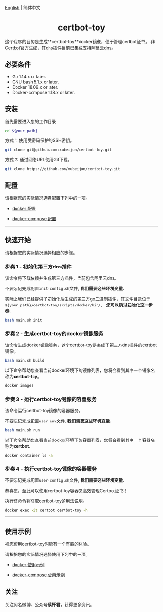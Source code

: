 [English](README.md) | 简体中文


<h1 align="center">certbot-toy</h1>
这个程序的目的是生成**certbot-toy**docker镜像，便于管理certbot证书。
非Certbot官方生成，其dns插件目前已集成支持阿里云dns。

## 必要条件

- Go 1.14.x or later.
- GNU bash 5.1.x or later.
- Docker 18.09.x or later.
- Docker-compose 1.18.x or later.

## 安装

首先需要进入您的工作目录
```sh
cd ${your_path}
```

方式 1: 使用受密码保护的SSH密钥。
```sh
git clone git@github.com:xubeijun/certbot-toy.git
```

方式 2: 通过网络URL使用Git下载。
```sh
git clone https://github.com/xubeijun/certbot-toy.git
```

## 配置

请根据您的实际情况选择配置下列中的一项。

- [docker 配置](./docs/config/docker-zh-Hans-CN.md)

- [docker-compose 配置](./docs/config/docker-compose-zh-Hans-CN.md)

 ---

## 快速开始

请根据您的实际情况选择相应的步骤。

### 步奏 1 - 初始化第三方dns插件

该命令将下载依赖并生成第三方插件，当前包含阿里云dns。

不要忘记完成配置`init-config.sh`文件, **我们需要这些环境变量**.

实际上我们已经提供了初始化后生成的第三方go二进制插件，其文件目录位于`${your_path}/certbot-toy/scripts/docker/bin/`， **您可以跳过初始化这一步奏**.

```sh
bash main.sh init
```

### 步奏 2 - 生成certbot-toy的docker镜像服务

该命令生成docker镜像服务，这个certbot-toy是集成了第三方dns插件的certbot镜像。

```sh
bash main.sh build
```

以下命令帮助您查看当前docker环境下的镜像列表，您将会看到其中一个镜像名称为**certbot-toy**。
```sh
docker images

```

### 步奏 3 - 运行certbot-toy镜像的容器服务

该命令运行certbot-toy镜像的容器服务。

不要忘记完成配置`user.env`文件, **我们需要这些环境变量**.

```sh
bash main.sh run
```

以下命令帮助您查看当前docker环境下的容器列表，您将会看到其中一个容器名称为**certbot**.
```sh
docker container ls -a

```

### 步奏 4 - 执行certbot-toy镜像的容器服务

不要忘记完成配置`user-config.sh`文件, **我们需要这些环境变量**.

恭喜您，至此可以使用certbot-toy容器来高效管理Certbot证书！

执行该命令将获取certbot-toy的用法说明。

```sh
docker exec -it certbot certbot-toy -h
```

---


## 使用示例

祝您使用certbot-toy时能有一个有趣的体验。

请根据您的实际情况选择使用下列中的一项。

- [docker 使用示例](./docs/usage/docker-zh-Hans-CN.md)

- [docker-compose 使用示例](./docs/usage/docker-compose-zh-Hans-CN.md)


## 关注
关注同名微博、公众号**续杯君**，获得更多资讯。
